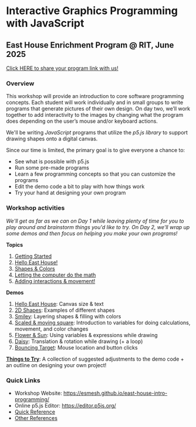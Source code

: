 # Interactive Graphics Programming with JavaScript
## East House Enrichment Program @ RIT, June 2025

[Click HERE to share your program link with us!](https://docs.google.com/document/d/1v1Tlz-TKzF94NlfaqtvzhgUIrq3OTSbbtf66ZpixG2U/edit?usp=sharing)

### Overview
This workshop will provide an introduction to core software programming concepts. Each student will work individually and in small groups to write programs that generate pictures of their own design. On day two, we’ll work together to add interactivity to the images by changing what the program does depending on the user’s mouse and/or keyboard actions. 

We'll be writing *JavaScript* programs that utilize the *p5.js library* to support drawing shapes onto a digital canvas.

Since our time is limited, the primary goal is to give everyone a chance to:
- See what is possible with p5.js
- Run some pre-made programs
- Learn a few programming concepts so that you can customize the programs
- Edit the demo code a bit to play with how things work
- Try your hand at designing your own program

### Workshop activities
*We'll get as far as we can on Day 1 while leaving plenty of time for you to play around and brainstorm things you'd like to try. On Day 2, we'll wrap up some demos and then focus on helping you make your own programs!*

**Topics**
1. [Getting Started](topics/GettingStarted.md)
2. [Hello East House!](topics/Hello.md)
4. [Shapes & Colors](topics/Smiley.md)
5. [Letting the computer do the math](topics/Flower.md)
6. [Adding interactions & movement!](topics/FlowerAnimations.md)

**Demos**
1. [Hello East House](topics/Demos/HelloEastHouse.md): Canvas size & text
2. [2D Shapes](topics/Demos/2dShapes.md): Examples of different shapes
3. [Smiley](topics/Demos/Smiley.md): Layering shapes & filling with colors
3. [Scaled & moving square](topics/Demos/VariablesIntro.md): Introduction to variables for doing calculations, movement, and color changes
3. [Flower & Sun](topics/Demos/FlowerSun.md): Using variables & expressions while drawing
3. [Daisy](topics/Demos/Daisy.md): Translation & rotation while drawing (+ a loop)
3. [Bouncing Target](topics/Demos/BouncingTarget.md): Mouse location and button clicks

**[Things to Try](topics/ThingsToTry.md)**: A collection of suggested adjustments to the demo code + an outline on designing your own project!

### Quick Links
- Workshop Website: <a href="https://esmesh.github.io/east-house-intro-programming/" target="_blank">https://esmesh.github.io/east-house-intro-programming/</a>
- Online p5.js Editor: <a href="https://editor.p5js.org/" target="_blank">https://editor.p5js.org/</a>
- [Quick Reference](topics/QuickReference.md)
- [Other References](topics/References.md)
